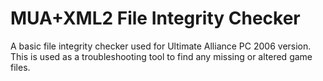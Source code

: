 # MUA+XML2 File Integrity Checker
 A basic file integrity checker used for Ultimate Alliance PC 2006 version. This is used as a troubleshooting tool to find any missing or altered game files.
